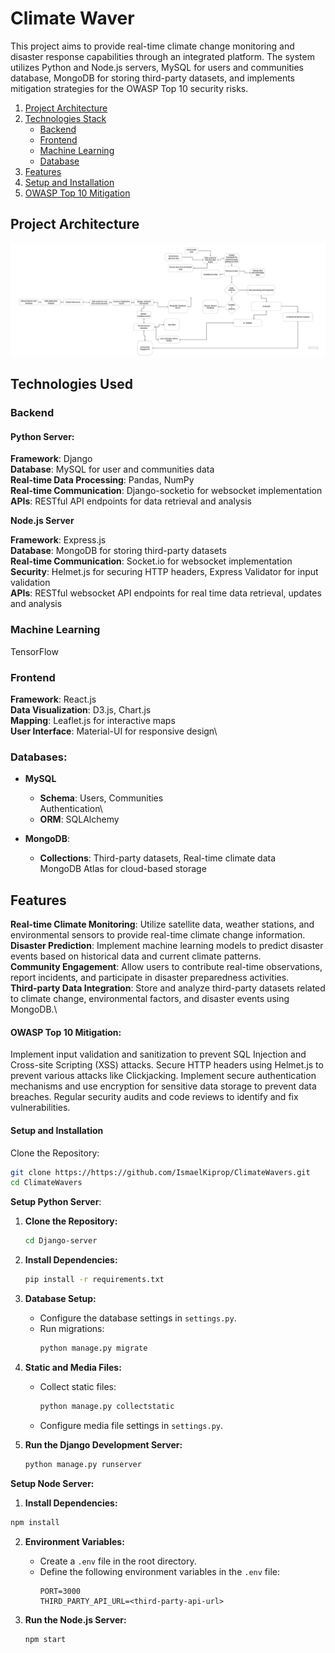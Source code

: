 # Climate Waver

This project aims to provide real-time climate change monitoring and disaster response capabilities through an integrated platform. The system utilizes Python and Node.js servers, MySQL for users and communities database, MongoDB for storing third-party datasets, and implements mitigation strategies for the OWASP Top 10 security risks.

1. [Project Architecture](#project-architecture)
2. [Technologies Stack](technologies-stack)
     - [Backend](#backend)
     - [Frontend](#frontend)
     - [Machine Learning](#machine-learning)
     - [Database](#database)
4. [Features](#features)
5. [Setup and Installation](#sstup-and-installation)
6. [OWASP Top 10 Mitigation](#owasp-top-10-mitigation)

   
 ## Project Architecture
![Architecture](https://github.com/IsmaelKiprop/ClimateWavers/blob/fe180556e0504ee326a915adc0fa881969a5a4a3/images/architecture.jpg)

## Technologies Used

### Backend

#### Python Server:
**Framework**: Django\
**Database**: MySQL for user and communities data\
**Real-time Data Processing**: Pandas, NumPy\
**Real-time Communication**: Django-socketio for websocket implementation\
**APIs**: RESTful API endpoints for data retrieval and analysis




**Node.js Server**

**Framework**: Express.js\
**Database**: MongoDB for storing third-party datasets\
**Real-time Communication**: Socket.io for websocket implementation\
**Security**: Helmet.js for securing HTTP headers, Express Validator for input validation\
**APIs**: RESTful websocket API endpoints for real time data retrieval, updates and analysis


### Machine Learning

TensorFlow

### Frontend

**Framework**: React.js\
**Data Visualization**: D3.js, Chart.js\
**Mapping**: Leaflet.js for interactive maps\
**User Interface**: Material-UI for responsive design\

### Databases:
- **MySQL**
    - **Schema**: Users, Communities\
           Authentication\
    - **ORM**: SQLAlchemy

- **MongoDB**:
   - **Collections**: Third-party datasets, Real-time climate data\
      MongoDB Atlas for cloud-based storage

## Features
**Real-time Climate Monitoring**: Utilize satellite data, weather stations, and environmental sensors to provide real-time climate change information.\
**Disaster Prediction**: Implement machine learning models to predict disaster events based on historical data and current climate patterns.\
**Community Engagement**: Allow users to contribute real-time observations, report incidents, and participate in disaster preparedness activities.\
**Third-party Data Integration**: Store and analyze third-party datasets related to climate change, environmental factors, and disaster events using MongoDB.\

#### OWASP Top 10 Mitigation:
Implement input validation and sanitization to prevent SQL Injection and Cross-site Scripting (XSS) attacks.
Secure HTTP headers using Helmet.js to prevent various attacks like Clickjacking.
Implement secure authentication mechanisms and use encryption for sensitive data storage to prevent data breaches.
Regular security audits and code reviews to identify and fix vulnerabilities.

#### Setup and Installation
Clone the Repository:
```bash
git clone https://https://github.com/IsmaelKiprop/ClimateWavers.git
cd ClimateWavers
```

**Setup Python Server**:

1. **Clone the Repository:**
   ```bash
   cd Django-server
   ```

2. **Install Dependencies:**
   ```bash
   pip install -r requirements.txt
   ```

3. **Database Setup:**
   - Configure the database settings in `settings.py`.
   - Run migrations:
     ```bash
     python manage.py migrate
     ```

4. **Static and Media Files:**
   - Collect static files:
     ```bash
     python manage.py collectstatic
     ```
   - Configure media file settings in `settings.py`.

5. **Run the Django Development Server:**
   ```bash
   python manage.py runserver
   ```

**Setup Node Server:**

 1. **Install Dependencies:**
   ```bash
   npm install
   ```

2. **Environment Variables:**
   - Create a `.env` file in the root directory.
   - Define the following environment variables in the `.env` file:
     ```env
     PORT=3000
     THIRD_PARTY_API_URL=<third-party-api-url>
     ```

3. **Run the Node.js Server:**
   ```bash
   npm start
   ```
